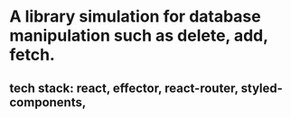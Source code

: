 # A library simulation for database manipulation such as delete, add, fetch.
## tech stack: react, effector, react-router, styled-components, 

